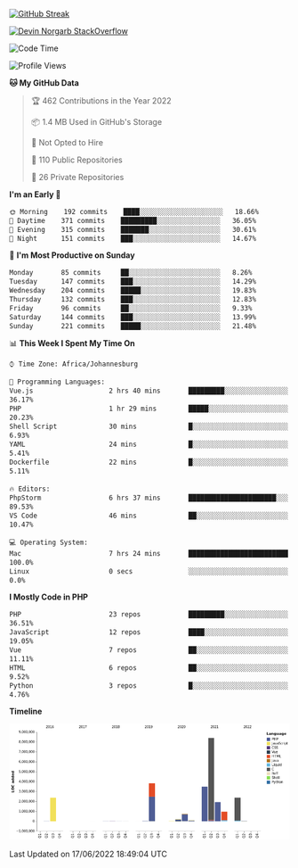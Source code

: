 
[![GitHub Streak](http://github-readme-streak-stats.herokuapp.com?user=DevinNorgarb&date_format=M%20j%5B%2C%20Y%5D)](https://git.io/streak-stats)


[![Devin Norgarb StackOverflow](https://github-readme-stackoverflow.vercel.app/?userID=4993755)](https://stackoverflow.com/users/4993755/devin-norgarb)

<!--START_SECTION:waka-->
![Code Time](http://img.shields.io/badge/Code%20Time-0%20secs-blue)

![Profile Views](http://img.shields.io/badge/Profile%20Views-0-blue)

**🐱 My GitHub Data** 

> 🏆 462 Contributions in the Year 2022
 > 
> 📦 1.4 MB Used in GitHub's Storage 
 > 
> 🚫 Not Opted to Hire
 > 
> 📜 110 Public Repositories 
 > 
> 🔑 26 Private Repositories  
 > 
**I'm an Early 🐤** 

```text
🌞 Morning    192 commits    ████░░░░░░░░░░░░░░░░░░░░░   18.66% 
🌆 Daytime    371 commits    █████████░░░░░░░░░░░░░░░░   36.05% 
🌃 Evening    315 commits    ███████░░░░░░░░░░░░░░░░░░   30.61% 
🌙 Night      151 commits    ███░░░░░░░░░░░░░░░░░░░░░░   14.67%

```
📅 **I'm Most Productive on Sunday** 

```text
Monday       85 commits     ██░░░░░░░░░░░░░░░░░░░░░░░   8.26% 
Tuesday      147 commits    ███░░░░░░░░░░░░░░░░░░░░░░   14.29% 
Wednesday    204 commits    █████░░░░░░░░░░░░░░░░░░░░   19.83% 
Thursday     132 commits    ███░░░░░░░░░░░░░░░░░░░░░░   12.83% 
Friday       96 commits     ██░░░░░░░░░░░░░░░░░░░░░░░   9.33% 
Saturday     144 commits    ███░░░░░░░░░░░░░░░░░░░░░░   13.99% 
Sunday       221 commits    █████░░░░░░░░░░░░░░░░░░░░   21.48%

```


📊 **This Week I Spent My Time On** 

```text
⌚︎ Time Zone: Africa/Johannesburg

💬 Programming Languages: 
Vue.js                   2 hrs 40 mins       █████████░░░░░░░░░░░░░░░░   36.17% 
PHP                      1 hr 29 mins        █████░░░░░░░░░░░░░░░░░░░░   20.23% 
Shell Script             30 mins             █░░░░░░░░░░░░░░░░░░░░░░░░   6.93% 
YAML                     24 mins             █░░░░░░░░░░░░░░░░░░░░░░░░   5.41% 
Dockerfile               22 mins             █░░░░░░░░░░░░░░░░░░░░░░░░   5.11%

🔥 Editors: 
PhpStorm                 6 hrs 37 mins       ██████████████████████░░░   89.53% 
VS Code                  46 mins             ██░░░░░░░░░░░░░░░░░░░░░░░   10.47%

💻 Operating System: 
Mac                      7 hrs 24 mins       █████████████████████████   100.0% 
Linux                    0 secs              ░░░░░░░░░░░░░░░░░░░░░░░░░   0.0%

```

**I Mostly Code in PHP** 

```text
PHP                      23 repos            █████████░░░░░░░░░░░░░░░░   36.51% 
JavaScript               12 repos            ████░░░░░░░░░░░░░░░░░░░░░   19.05% 
Vue                      7 repos             ██░░░░░░░░░░░░░░░░░░░░░░░   11.11% 
HTML                     6 repos             ██░░░░░░░░░░░░░░░░░░░░░░░   9.52% 
Python                   3 repos             █░░░░░░░░░░░░░░░░░░░░░░░░   4.76%

```


**Timeline**

![Chart not found](https://raw.githubusercontent.com/DevinNorgarb/DevinNorgarb/main/charts/bar_graph.png) 


 Last Updated on 17/06/2022 18:49:04 UTC
<!--END_SECTION:waka-->

